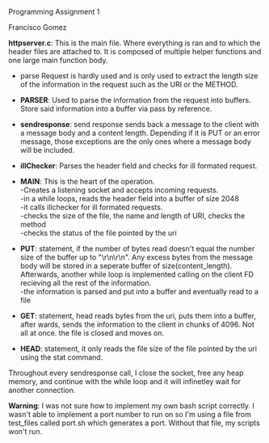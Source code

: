 Programming Assignment 1

Francisco Gomez

__httpserver.c__:
This is the main file. Where everything is ran and to which the header files are attached to. It is composed of multiple helper functions and one large main function body.  
- parse Request is hardly used and is only used to extract the length size of the information in the request such as the URI or the METHOD.  
- __PARSER__: Used to parse the information from the request into buffers. Store said information into a buffer via pass by reference.  
- __sendresponse__: send response sends back a message to the client with a message body and a content length. Depending if it is PUT or an error message, those exceptions are the only ones where a message body will be included.  
- __illChecker__: Parses the header field and checks for ill formated request. 

- __MAIN__: This is the heart of the operation.  
-Creates a listening socket and accepts incoming requests.  
-in a while loops, reads the header field into a buffer of size 2048  
-it calls illchecker for ill formated requests.  
-checks the size of the file, the name and length of URI, checks the method  
-checks the status of the file pointed by the uri  
- __PUT__: statement, if the number of bytes read doesn't equal the number size of the buffer up to "\r\n\r\n". Any excess bytes from the message body will be stored in a seperate buffer of size(content_length).  
Afterwards, another while loop is implemented calling on the client FD recieving all the rest of the information.   
-the information is parsed and put into a buffer and eventually read to a file  
- __GET__: statement, head reads bytes from the uri, puts them into a buffer, after wards, sends the information to the client in chunks of 4096. Not all at once. the file is closed and moves on.   
- __HEAD__: statement, it only reads the file size of the file pointed by the uri using the stat command. 

Throughout every sendresponse call, I close the socket, free any heap memory, and continue with the while loop and it will infinetley wait for another connection. 

__Warning__: I was not sure how to implement my own bash script correctly. I wasn't able to implement a port number to run on so I'm using a file from test_files called port.sh which generates a port. Without that file, my scripts won't run. 
